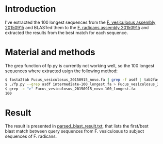 # Introduction
I've extracted the 100 longest sequences from the [F. vesiculosus assembly 20150915](https://github.com/mtop/Fucus_vesiculosus_genome_project/tree/master/test/20150915) and BLASTed them to the [F. radicans assembly 20150915](https://github.com/mtop/Fucus_radicans_genome_project/tree/master/test/20150915) and extracted the results from the best match for each sequence.

# Material and methods
The grep function of fp.py is currently not working well, so the 100 longest sequences where extracted usign the following method:

```bash
$ fasta2tab Fucus_vesiculosus_20150915_novo.fa | grep -f asdf | tab2fasta > intermediate-100_longest.fa
$ ./fp.py --grep asdf intermediate-100_longest.fa > Fucus_vesiculosus_20150915_novo-100_longest.fa
$ grep -c ">" Fucus_vesiculosus_20150915_novo-100_longest.fa
100
```

# Result
The result is presented in [parsed_blast_result.txt](https://github.com/mtop/Fucus_vesiculosus_genome_project/blob/master/test/blast_F.vesiculosus_to_F.radicans/parsed_blast_result.txt), that lists the first/best blast match between query sequences from F. vesiculosus to subject sequences of F. radicans.
